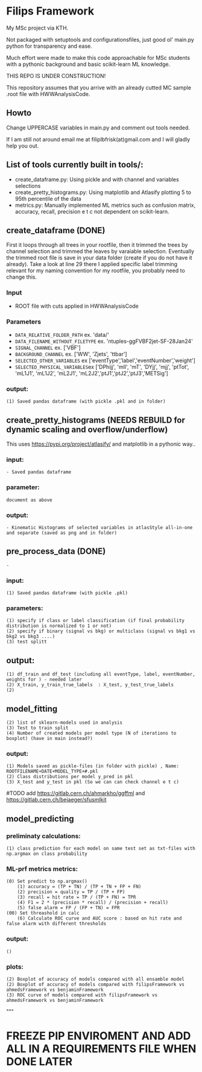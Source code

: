 # Filips Framework

My MSc project via KTH.

Not packaged with setuptools and configurationsfiles, just good ol' main.py python for transparency and ease. 

Much effort were made to make this code approachable for MSc students with a pythonic background and basic scikit-learn ML knowledge.

THIS REPO IS UNDER CONSTRUCTION!

This repository assumes that you arrive with an already cutted MC sample .root file with HWWAnalysisCode.

## Howto

Change UPPERCASE variables in main.py and comment out tools needed.

If I am still not around email me at filiplbfrisk(at)gmail.com and I will gladly help you out.

## List of tools currently built in tools/:
- create_dataframe.py: Using pickle and with channel and variables selections
- create_pretty_histograms.py: Using matplotlib and Atlasify plotting 5 to 95th percentile of the data   
-  metrics.py: Manually implemented ML metrics such as confusion matrix, accuracy, recall, precision e t c not dependent on scikit-learn.

## create_dataframe (DONE)

First it loops through all trees in your rootfile, then it trimmed the trees by channel selection and trimmed the leaves by varaiable selection. Eventually the trimmed root file is save in your data folder (create if you do not have it already). Take a look at line 29 there I applied specific label trimming relevant for my naming convention for my rootfile, you probably need to change this.

### Input
- ROOT file with cuts applied in HWWAnalysisCode

### Parameters 
- `DATA_RELATIVE_FOLDER_PATH` ex. 'data/'
- `DATA_FILENAME_WITHOUT_FILETYPE` ex. 'ntuples-ggFVBF2jet-SF-28Jan24'
- `SIGNAL_CHANNEL` ex. ['VBF']
- `BACKGROUND_CHANNEL` ex. ['WW', 'Zjets', 'ttbar']
- `SELECTED_OTHER_VARIABLES` ex ['eventType','label','eventNumber','weight']
- `SELECTED_PHYSICAL_VARIABLES`ex ['DPhijj', 'mll', 'mT', 'DYjj', 'mjj', 'ptTot', 'mL1J1', 'mL1J2', 'mL2J1', 'mL2J2','ptJ1','ptJ2','ptJ3','METSig']

### output:
    (1) Saved pandas dataframe (with pickle .pkl and in folder)
    
## create_pretty_histograms (NEEDS REBUILD for dynamic scaling and overflow/underflow)

This uses https://pypi.org/project/atlasify/ and matplotlib in a pythonic way..

### input:
    - Saved pandas dataframe

### parameter:
    document as above 
    
### output:
    - Kinematic Histograms of selected variables in atlasStyle all-in-one and separate (saved as png and in folder)

## pre_process_data (DONE)
    - 
### input:
    (1) Saved pandas dataframe (with pickle .pkl)

### parameters:
    (1) specify if class or label classification (if final probability distribution is normalized to 1 or not)
    (2) specify if binary (signal vs bkg) or multiclass (signal vs bkg1 vs bkg2 vs bkg3 ....) 
    (3) test splitt

## output:
    (1) df_train and df_test (including all eventType, label, eventNumber, weights for ) - needed later 
    (2) X_train, y_train_true_labels  : X_test, y_test_true_labels
    (2) 

## model_fitting
    (2) list of sklearn-models used in analysis 
    (3) Test to train split
    (4) Number of created models per model type (N of iterations to boxplot) (have in main instead?)
    
### output:
    (1) Models saved as pickle-files (in folder with pickle) , Name: ROOTFILENAME+DATE+MODEL_TYPE+#.pkl
    (2) Class distributions per model y_pred in pkl
    (3) X_test and y_test in pkl (So we can can check channel e t c)

#TODO add https://gitlab.cern.ch/ahmarkho/ggffml and https://gitlab.cern.ch/bejaeger/sfusmlkit

## model_predicting


### preliminaty calculations:
    (1) class prediction for each model on same test set as txt-files with np.argmax on class probability 

### ML-prf metrics metrics:
    (0) Set predict to np.argmax()
        (1) accuracy = (TP + TN) / (TP + TN + FP + FN)
        (2) precision = quality = TP / (TP + FP) 
        (3) recall = hit rate = TP / (TP + FN) = TPR
        (4) F1 = 2 * (precision * recall) / (precision + recall)
        (5) false alarm = FP / (FP + TN) = FPR
    (00) Set threashold in calc 
        (6) Calculate ROC curve and AUC score : based on hit rate and false alarm with different thresholds

### output:
    ()
    
### plots:
    (2) Boxplot of accuracy of models compared with all ensamble model 
    (2) Boxplot of accuracy of models compared with filipsFramework vs ahmedsFramework vs benjaminFramework
    (3) ROC curve of models compared with filipsFramework vs ahmedsFramework vs benjaminFramework

"""

# FREEZE PIP ENVIROMENT AND ADD ALL IN A REQUIREMENTS FILE WHEN DONE LATER 